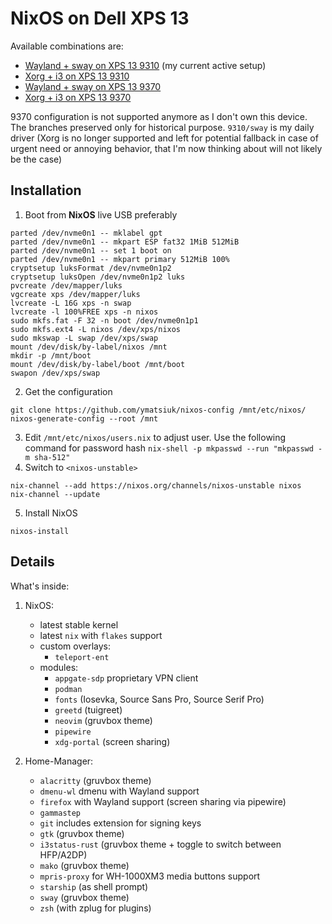 # NixOS on Dell XPS 13

Available combinations are:
* [Wayland + sway on XPS 13 9310](https://github.com/ymatsiuk/nixos-config/tree/main) (my current active setup)
* [Xorg + i3 on XPS 13 9310](https://github.com/ymatsiuk/nixos-config/tree/xps13/9310%2Fi3)
* [Wayland + sway on XPS 13 9370](https://github.com/ymatsiuk/nixos-config/tree/xps13/9370%2Fsway)
* [Xorg + i3 on XPS 13 9370](https://github.com/ymatsiuk/nixos-config/tree/xps13/9370%2Fi3)

9370 configuration is not supported anymore as I don't own this device.
The branches preserved only for historical purpose.
`9310/sway` is my daily driver (Xorg is no longer supported and left for potential
fallback in case of urgent need or annoying behavior, that I'm now thinking about
will not likely be the case)

## Installation

1. Boot from **NixOS** live USB preferably
```
parted /dev/nvme0n1 -- mklabel gpt
parted /dev/nvme0n1 -- mkpart ESP fat32 1MiB 512MiB
parted /dev/nvme0n1 -- set 1 boot on
parted /dev/nvme0n1 -- mkpart primary 512MiB 100%
cryptsetup luksFormat /dev/nvme0n1p2
cryptsetup luksOpen /dev/nvme0n1p2 luks
pvcreate /dev/mapper/luks
vgcreate xps /dev/mapper/luks
lvcreate -L 16G xps -n swap
lvcreate -l 100%FREE xps -n nixos
sudo mkfs.fat -F 32 -n boot /dev/nvme0n1p1
sudo mkfs.ext4 -L nixos /dev/xps/nixos
sudo mkswap -L swap /dev/xps/swap
mount /dev/disk/by-label/nixos /mnt
mkdir -p /mnt/boot
mount /dev/disk/by-label/boot /mnt/boot
swapon /dev/xps/swap
```
2. Get the configuration
```
git clone https://github.com/ymatsiuk/nixos-config /mnt/etc/nixos/
nixos-generate-config --root /mnt
```
3. Edit `/mnt/etc/nixos/users.nix` to adjust user. Use the following command for password hash `nix-shell -p mkpasswd --run "mkpasswd -m sha-512"`
4. Switch to `<nixos-unstable>`
```
nix-channel --add https://nixos.org/channels/nixos-unstable nixos
nix-channel --update
```
5. Install NixOS
```
nixos-install
```

## Details

What's inside:
1. NixOS:
    * latest stable kernel
    * latest `nix` with `flakes` support
    * custom overlays:
      * `teleport-ent`
    * modules:
      * `appgate-sdp` proprietary VPN client
      * `podman`
      * `fonts` (Iosevka, Source Sans Pro, Source Serif Pro)
      * `greetd` (tuigreet)
      * `neovim` (gruvbox theme)
      * `pipewire`
      * `xdg-portal` (screen sharing)

2. Home-Manager:
    * `alacritty` (gruvbox theme)
    * `dmenu-wl` dmenu with Wayland support
    * `firefox` with Wayland support (screen sharing via pipewire)
    * `gammastep`
    * `git` includes extension for signing keys
    * `gtk` (gruvbox theme)
    * `i3status-rust` (gruvbox theme + toggle to switch between HFP/A2DP)
    * `mako` (gruvbox theme)
    * `mpris-proxy` for WH-1000XM3 media buttons support
    * `starship` (as shell prompt)
    * `sway` (gruvbox theme)
    * `zsh` (with zplug for plugins)
